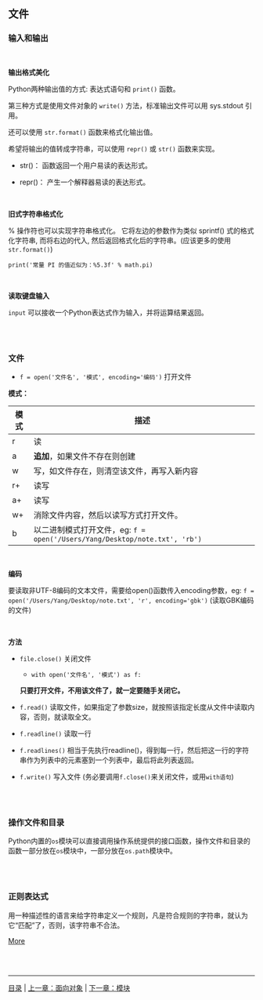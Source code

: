 ## 文件

### 输入和输出

<br>

**输出格式美化**

Python两种输出值的方式: 表达式语句和 `print()` 函数。

第三种方式是使用文件对象的 `write()` 方法，标准输出文件可以用 sys.stdout 引用。

还可以使用 `str.format()` 函数来格式化输出值。

希望将输出的值转成字符串，可以使用 `repr()` 或 `str()` 函数来实现。

* str()： 函数返回一个用户易读的表达形式。

* repr()： 产生一个解释器易读的表达形式。

<br>

**旧式字符串格式化**

% 操作符也可以实现字符串格式化。 它将左边的参数作为类似 sprintf() 式的格式化字符串, 而将右边的代入, 然后返回格式化后的字符串。(应该更多的使用 `str.format()`)

`print('常量 PI 的值近似为：%5.3f' % math.pi)`

<br>

**读取键盘输入**

`input` 可以接收一个Python表达式作为输入，并将运算结果返回。

<br><br>


### 文件

* `f = open('文件名', '模式', encoding='编码')`  打开文件

**模式：**

模式 | 描述
-----|------
  r |  读
  a |  **追加**，如果文件不存在则创建
  w |  写，如文件存在，则清空该文件，再写入新内容
  r+|  读写
  a+|  读写
  w+|  消除文件内容，然后以读写方式打开文件。
  b |  以二进制模式打开文件，eg: `f = open('/Users/Yang/Desktop/note.txt', 'rb')`

<br>


**编码**

要读取非UTF-8编码的文本文件，需要给open()函数传入encoding参数，eg: `f = open('/Users/Yang/Desktop/note.txt', 'r', encoding='gbk')` (读取GBK编码的文件)

<br>


**方法**

* `file.close()`  关闭文件

    * `with open('文件名', '模式') as f:`
    
    **只要打开文件，不用该文件了，就一定要随手关闭它。**


* `f.read()`  读取文件，如果指定了参数size，就按照该指定长度从文件中读取内容，否则，就读取全文。

* `f.readline()`  读取一行

* `f.readlines()`  相当于先执行readline()，得到每一行，然后把这一行的字符串作为列表中的元素塞到一个列表中，最后将此列表返回。

* `f.write()` 写入文件 (务必要调用`f.close()`来关闭文件，或用`with语句`)

<br><br>


### 操作文件和目录

Python内置的`os`模块可以直接调用操作系统提供的接口函数，操作文件和目录的函数一部分放在`os`模块中，一部分放在`os.path`模块中。

<br><br>


### 正则表达式

用一种描述性的语言来给字符串定义一个规则，凡是符合规则的字符串，就认为它“匹配”了，否则，该字符串不合法。

[More](https://github.com/ykqmain/Learning-Python-with-Git/tree/master/re)

<br><br>

-----

[目录](https://github.com/ykqmain/Learning-Python-with-Git) | [上一章：面向对象](https://github.com/ykqmain/Learning-Python-with-Git/blob/master/text/4.md) | [下一章：模块](https://github.com/ykqmain/Learning-Python-with-Git/blob/master/text/6.md)
